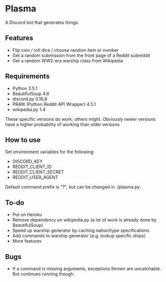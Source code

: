 # Plasma

A Discord bot that generates things.

## Features
- Flip coin / roll dice / choose random item or number
- Get a random submission from the front page of a Reddit subreddit
- Get a random WW2-era warship class from Wikipedia

## Requirements

- Python 3.5.1
- BeautifulSoup 4.6
- discord.py 0.16.8
- PRAW (Python Reddit API Wrapper) 4.5.1
- wikipedia.py 1.4

These specific versions do work; others might. Obviously newer versions have a higher probability of working than older 
versions

## How to use

Set environment variables for the following:
- DISCORD_KEY
- REDDIT_CLIENT_ID
- REDDIT_CLIENT_SECRET
- REDDIT_USER_AGENT

Default command prefix is "?", but can be changed in ./plasma.py.

## To-do

- Put on Heroku
- Remove dependency on wikipedia.py (a lot of work is already done by BeautifulSoup)
- Speed up warship generator by caching nation/type specifications
- Add commands to warship generator (e.g. lookup specific ships)
- More features

## Bugs
- If a command is missing arguments, exceptions thrown are uncatchable. Bot continues running though.